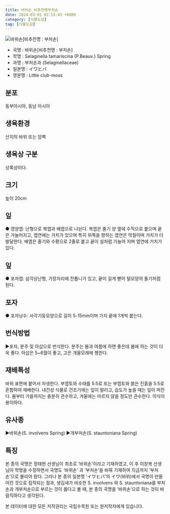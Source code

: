 ```yaml
---
title: 바위손_비추천명부처손
date: 2024-03-01 02:13:43 +0800
category: [식물도감]
tag: [식물도감]
---
```




![바위손[비추천명 : 부처손]](/fileUpload/plants/basic/Selaginellaceae/Selaginella/204/204_20160811152507880files_th2.jpg)
- 국명 : 바위손[비추천명 : 부처손]
- 학명 : Selaginella tamariscina (P.Beauv.) Spring
- 과명 : 부처손과 (Selaginellaceae)
- 일본명 : イワヒバ
- 영문명 : Little club-moss


## 분포
동부아시아, 동남 아시아
## 생육환경
산지의 바위 또는 암벽
## 생육상 구분
상록성이다. 
## 크기
높이 20cm
## 잎
● 영양엽: 난형으로 복엽과 배엽으로 나뉜다. 복엽은 줄기 양 옆에 수직으로 붙으며 끝은 가늘어지고, 엽연에는 거치가 있으며 특히 위쪽을 향하는 엽연은 막질이며 거치가 더 발달한다. 배엽은 줄기와 수평으로 2줄로 붙고 끝이 실처럼 가늘어 지며 엽연에 거치가 있다. 
## 잎
● 포자엽: 삼각상난형, 가장자리에 잔톱니가 있고, 끝이 길게 뻗어 털모양의 돌기처럼 된다. 
## 포자
● 포자낭수: 사각기둥모양으로 길이 5-15mm이며 가지 끝에 1개씩 붙는다.
## 번식방법
▶포자, 분주 및 아삽으로 번식한다. 분주는 봄과 여름에 하면 좋은데 봄에 하는 것이 더욱 좋다. 아삽은 5~6월이 좋고, 고은 개울모래에 행한다.
## 재배특성
바위 표면에 붙어서 자생한다. 부엽토와 수태를 5:5로 또는 부엽토와 붉은 진흙을 5:5로 혼합하여 재배한다. 내건성 식물로 건조기에는 잎이 말리고, 습도가 높을 때는 잎이 퍼진다. 봄부터 가을까지는 충분히 관수하고, 겨울에는 마르지 않을 정도만 관수한다. 이식이 용이하다.
## 유사종
▶바위손(S. involvens Spring)▶개부처손(S. stauntoniana Spring)
## 특징
본 종의 국명은 정태현 선생님이 최초로 ‘바위손’이라고 기재하였고, 이 후 이창복 선생님이 학명을 수정하면서 국명도 ‘바위손’ 과 ‘부처손’을 바꿔 기재하여 지금까지 ‘부처손’으로 불리어 왔다. 그러나 본 종의 일본명 ‘イワヒバ’의 イワ(바위)에서 국명이 만들어진 것으로 짐작되는 점과, 생김새가 비슷한 S. involvens 와 S. stauntoniana를 부처손과 개부처손으로 부르는 것이 옳다고 볼 때, 본 종의 국명을 ‘바위손’으로 하는 것이 바람직하다고 생각된다.






본 데이터에 대한 모든 저작권리는 국립수목원 또는 원저작자에게 있습니다.
